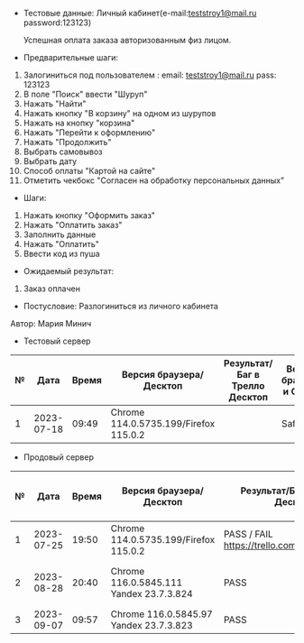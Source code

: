* Тестовые данные:
Личный кабинет(e-mail:teststroy1@mail.ru password:123123)

	Успешная оплата заказа авторизованным физ лицом.

* Предварительные шаги:
1. Залогиниться под пользователем : 
email: teststroy1@mail.ru
pass: 123123
2. В поле "Поиск" ввести "Шуруп"
3. Нажать "Найти"
4. Нажать кнопку "В корзину" на одном из шурупов
5. Нажать на кнопку "корзина"
6. Нажать "Перейти к оформлению"
7. Нажать "Продолжить"
8. Выбрать самовывоз
9. Выбрать дату
10. Способ оплаты "Картой на сайте"
11. Отметить чекбокс "Согласен на обработку персональных данных"

* Шаги:
1. Нажать кнопку "Оформить заказ"
2. Нажать "Оплатить заказ"
3. Заполнить данные
4. Нажать "Оплатить"
5. Ввести код из пуша

* Ожидаемый результат:
1. Заказ оплачен

* Постусловие:
Разлогиниться из личного кабинета


Автор: Мария Минич

* Тестовый сервер 

|  №  | Дата       | Время |           Версия браузера/Десктоп          |        Результат/Баг в Трелло Десктоп    |             Версия браузера и ОС Тач      |           Результат/Баг в Трелло Тач          |  Дата Релиза  |  Имя   |
| --- | ---------- | ----- |-------------------------------------| ---------------------------------- | ---------------------------------- | ---------------------------------- | ------| ------  |
| 1   | 2023-07-18 | 09:49 |Chrome 114.0.5735.199/Firefox 115.0.2 |  | Safari                            |  | 04.07 | Мария  |


* Продовый сервер


|  №  | Дата       | Время |           Версия браузера/Десктоп          |        Результат/Баг в Трелло Десктоп    |             Версия браузера и ОС Тач      |           Результат/Баг в Трелло Тач          |  Дата Релиза  |  Имя   |
| --- | ---------- | ----- |-------------------------------------| ---------------------------------- | ---------------------------------- | ---------------------------------- | ------| ------  |
| 1   | 2023-07-25 | 19:50 |Chrome 114.0.5735.199/Firefox 115.0.2 | PASS / FAIL https://trello.com/c/lVsZtIwJ/176 | Safari                            | PASS | 04.07 | Мария  |
| 2   | 2023-08-28 | 20:40 | Chrome 116.0.5845.111 Yandex 23.7.3.824 | PASS  |Samsung Galaxy A50/Chrome 116.0.5845.93  | PASS | 27.08.23 | Наталья К. | 
| 3   | 2023-09-07 | 09:57 |Chrome 116.0.5845.97 Yandex 23.7.3.823| PASS |  Chrome 116.0.5845.97               | PASS | 03.09 | Сабина  |